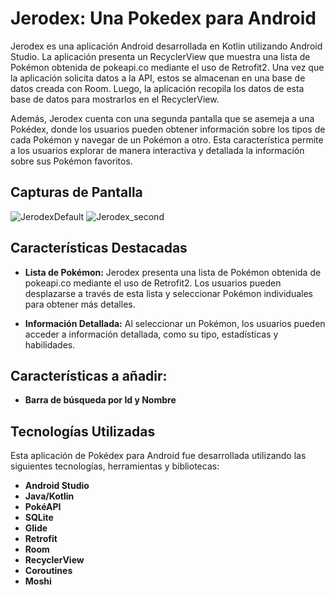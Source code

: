 # Jerodex: Una Pokedex para Android
Jerodex es una aplicación Android desarrollada en Kotlin utilizando Android Studio. La aplicación presenta un RecyclerView que muestra una lista de Pokémon obtenida de pokeapi.co mediante el uso de Retrofit2.
Una vez que la aplicación solicita datos a la API, estos se almacenan en una base de datos creada con Room. Luego, la aplicación recopila los datos de esta base de datos para mostrarlos en el RecyclerView.

Además, Jerodex cuenta con una segunda pantalla que se asemeja a una Pokédex, donde los usuarios pueden obtener información sobre los tipos de cada Pokémon y navegar de un Pokémon a otro.
Esta característica permite a los usuarios explorar de manera interactiva y detallada la información sobre sus Pokémon favoritos.

## Capturas de Pantalla
![JerodexDefault](https://github.com/JeronimoLopez/Jerodex/assets/85651777/5445ca0b-80d3-4f68-aaab-80be46ce10d6)
![Jerodex_second](https://github.com/JeronimoLopez/Jerodex/assets/85651777/4ba73ac9-38f2-4218-af1d-68c82906ee4a)


## Características Destacadas

- **Lista de Pokémon:** Jerodex presenta una lista de Pokémon obtenida de pokeapi.co mediante el uso de Retrofit2. Los usuarios pueden desplazarse a través de esta lista y seleccionar Pokémon individuales para obtener más detalles.

- **Información Detallada:** Al seleccionar un Pokémon, los usuarios pueden acceder a información detallada, como su tipo, estadísticas y habilidades.


## Características a añadir:
- **Barra de búsqueda por Id y Nombre**

  


## Tecnologías Utilizadas

Esta aplicación de Pokédex para Android fue desarrollada utilizando las siguientes tecnologías, herramientas y bibliotecas:

- **Android Studio**
- **Java/Kotlin**
- **PokéAPI**
- **SQLite**
- **Glide**
- **Retrofit**
- **Room**
- **RecyclerView**
- **Coroutines**
- **Moshi**
